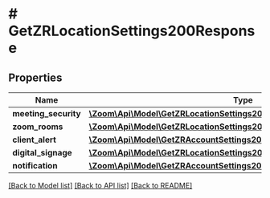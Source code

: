 # # GetZRLocationSettings200Response

## Properties

Name | Type | Description | Notes
------------ | ------------- | ------------- | -------------
**meeting_security** | [**\Zoom\Api\Model\GetZRLocationSettings200ResponseOneOfMeetingSecurity**](GetZRLocationSettings200ResponseOneOfMeetingSecurity.md) |  | [optional]
**zoom_rooms** | [**\Zoom\Api\Model\GetZRLocationSettings200ResponseOneOfZoomRooms**](GetZRLocationSettings200ResponseOneOfZoomRooms.md) |  | [optional]
**client_alert** | [**\Zoom\Api\Model\GetZRAccountSettings200ResponseOneOf1ClientAlert**](GetZRAccountSettings200ResponseOneOf1ClientAlert.md) |  | [optional]
**digital_signage** | [**\Zoom\Api\Model\GetZRLocationSettings200ResponseOneOf1DigitalSignage**](GetZRLocationSettings200ResponseOneOf1DigitalSignage.md) |  | [optional]
**notification** | [**\Zoom\Api\Model\GetZRAccountSettings200ResponseOneOf1Notification**](GetZRAccountSettings200ResponseOneOf1Notification.md) |  | [optional]

[[Back to Model list]](../../README.md#models) [[Back to API list]](../../README.md#endpoints) [[Back to README]](../../README.md)
